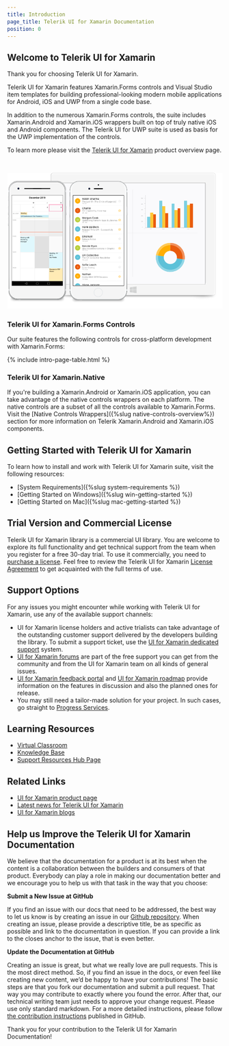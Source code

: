```yaml
---
title: Introduction
page_title: Telerik UI for Xamarin Documentation
position: 0
---
```


## Welcome to Telerik UI for Xamarin

Thank you for choosing Telerik UI for Xamarin.

Telerik UI for Xamarin features Xamarin.Forms controls and Visual Studio item templates for building professional-looking modern mobile applications for Android, iOS and UWP from a single code base. 

In addition to the numerous Xamarin.Forms controls, the suite includes Xamarin.Android and Xamarin.iOS wrappers built on top of truly native iOS and Android components. The Telerik UI for UWP suite is used as basis for the UWP implementation of the controls.
 
To learn more please visit the [Telerik UI for Xamarin](http://www.telerik.com/xamarin-ui) product overview page.

<style>
/* Xamarin download trial button */
div#xamarin_trial {
	text-align: center !important;
}

div#xamarin_trial .xamarin_download_btn {	
	color: #fff;
	background-color: #e74b3c;
	padding:.44em .9em .52em;
	font-size: 20px;
	font-weight:400;
	letter-spacing:-.025em;
	position:relative;
	display:inline-block;
	line-height:1.2;
	-webkit-transition:color .2s ease,background-color .2s ease;
	transition:color .2s ease,background-color .2s ease;
	border-radius:2px;
	-webkit-appearance:none;
	font-family:Metric,Arial,Gadget,sans-serif;
	text-align:center	
}
</style>

<script type="text/javascript">

  $(document).ready(function(){
	  var mac = navigator.userAgent.match(/(Mac)/i);
	  var $btnWin = $(".js-btnWin");
	  var $btnOSX = $(".js-btnOSX");

	  if (mac) {
		$btnOSX.show();
		$btnWin.hide();
	  } else {
		$btnOSX.hide();
		$btnWin.show();
	  }
  });

</script>

<div id="xamarin_trial">
<br />
<a href="https://www.telerik.com/download-trial-file/v2-b/ui-for-xamarin" class="xamarin_download_btn js-btnWin" style="display: none">Download Free Trial</a>
<a href="https://www.telerik.com/download-trial-file/v2-b/ui-for-xamarin?file=pkg" class="xamarin_download_btn js-btnOSX" style="display: none">Download Free Trial</a>
</div>

![Telerik UI for Xamarin](front-image.png)

### Telerik UI for Xamarin.Forms Controls

Our suite features the following controls for cross-platform development with Xamarin.Forms:

{% include intro-page-table.html  %}

### Telerik UI for Xamarin.Native

If you're building a Xamarin.Android or Xamarin.iOS application, you can take advantage of the native controls wrappers on each platform. The native controls are a subset of all the controls available to Xamarin.Forms. Visit the [Native Controls Wrappers]({%slug native-controls-overview%}) section for more information on Telerik Xamarin.Android and Xamarin.iOS components.

## Getting Started with Telerik UI for Xamarin

To learn how to install and work with Telerik UI for Xamarin suite, visit the following resources:

* [System Requirements]({%slug system-requirements %})
* [Getting Started on Windows]({%slug win-getting-started %})
* [Getting Started on Mac]({%slug mac-getting-started %})

## Trial Version and Commercial License

Telerik UI for Xamarin library is a commercial UI library. You are welcome to explore its full functionality and get technical support from the team when you register for a free 30-day trial. To use it commercially, you need to [purchase a license](https://www.telerik.com/purchase/xamarin-ui). Feel free to review the Telerik UI for Xamarin [License Agreement](https://www.telerik.com/purchase/license-agreement/ui-for-xamarin) to get acquainted with the full terms of use.

## Support Options

For any issues you might encounter while working with Telerik UI for Xamarin, use any of the available support channels:

* UI for Xamarin license holders and active trialists can take advantage of the outstanding customer support delivered by the developers building the library. To submit a support ticket, use the [UI for Xamarin dedicated support](https://www.telerik.com/account/support-tickets?pid=1534) system.
* [UI for Xamarin forums](https://www.telerik.com/forums/xamarin) are part of the free support you can get from the community and from the UI for Xamarin team on all kinds of general issues.
* [UI for Xamarin feedback portal](https://feedback.telerik.com/xamarin) and [UI for Xamarin roadmap](https://www.telerik.com/support/whats-new/xamarin-ui/roadmap) provide information on the features in discussion and also the planned ones for release.
* You may still need a tailor-made solution for your project. In such cases, go straight to [Progress Services](https://www.progress.com/services).

## Learning Resources

* [Virtual Classroom](https://progress.exceedlms.com/student/path/369637-telerik-xamarin)
* [Knowledge Base](https://docs.telerik.com/devtools/xamarin/knowledge-base)
* [Support Resources Hub Page](https://www.telerik.com/support/xamarin-ui)

## Related Links

* [UI for Xamarin product page](http://www.telerik.com/xamarin-ui)
* [Latest news for Telerik UI for Xamarin](https://www.telerik.com/support/whats-new/xamarin-ui)
* [UI for Xamarin blogs](https://www.telerik.com/blogs/tag/ui-for-xamarin)

## Help us Improve the Telerik UI for Xamarin Documentation

We believe that the documentation for a product is at its best when the content is a collaboration between the builders and consumers of that product. Everybody can play a role in making our documentation better and we encourage you to help us with that task in the way that you choose:

__Submit a New Issue at GitHub__

If you find an issue with our docs that need to be addressed, the best way to let us know is by creating an issue in our [Github repository](https://github.com/telerik/xamarin-forms-docs/issues?q=is%3Aopen+is%3Aissue). When creating an issue, please provide a descriptive title, be as specific as possible and link to the documentation in question. If you can provide a link to the closes anchor to the issue, that is even better.

__Update the Documentation at GitHub__

Creating an issue is great, but what we really love are pull requests. This is the most direct method.  So, if you find an issue in the docs, or even feel like creating new content, we’d be happy to have your contributions! The basic steps are that you fork our documentation and submit a pull request. That way you may contribute to exactly where you found the error.  After that, our technical writing team just needs to approve your change request. Please use only standard markdown. For a more detailed instructions, please follow [the contribution instructions](https://github.com/telerik/xamarin-forms-docs/blob/master/README.md) published in GitHub.

Thank you for your contribution to the Telerik UI for Xamarin Documentation!
